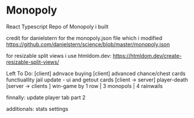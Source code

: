 # Monopoly
 React Typescript Repo of Monopoly i built

credit for danielstern for the monopoly.json file which i modified
https://github.com/danielstern/science/blob/master/monopoly.json

for resizable split views i use htmldom.dev:
https://htmldom.dev/create-resizable-split-views/

Left To Do:
[client] adnvace buying
[client] advanced chance/chest cards  functiuallity
jail update - ui and getout cards
[client -> server] player-death
[server -> clients ]  win-game by 1 row | 3 monopols | 4 rainwails

finnally:
update player tab part 2

additionals:
stats
settings